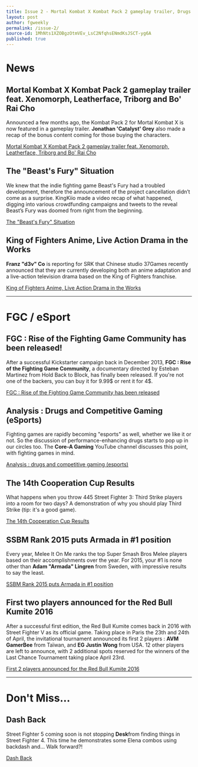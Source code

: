 ```yaml
---
title: Issue 2 - Mortal Kombat X Kombat Pack 2 gameplay trailer, Drugs and Competitive Gaming...
layout: post
author: fgweekly
permalink: /issue-2/
source-id: 1MhNts1XZOBgzOtmVEv_LsC2NfqhsENmdKsJSCT-yg6A
published: true
---
```

# News

## Mortal Kombat X Kombat Pack 2 gameplay trailer feat. Xenomorph, Leatherface, Triborg and Bo' Rai Cho

Announced a few months ago, the Kombat Pack 2 for Mortal Kombat X is now featured in a gameplay trailer. **Jonathan 'Catalyst' Grey** also made a recap of the bonus content coming for those buying the characters.

[Mortal Kombat X Kombat Pack 2 gameplay trailer feat. Xenomorph, Leatherface, Triborg and Bo' Rai Cho](http://www.eventhubs.com/news/2016/jan/12/mortal-kombat-x-kombat-pack-2-gameplay-trailer-feat-xenomorph-leatherface-triborg-and-bo-rai-cho/)

## The "Beast's Fury" Situation

We knew that the indie fighting game Beast's Fury had a troubled development, therefore the announcement of the project cancellation didn’t come as a surprise. KingKiio made a video recap of what happened, digging into various crowdfunding campaigns and tweets to the reveal Beast’s Fury was doomed from right from the beginning.

[The "Beast's Fury" Situation](https://www.youtube.com/watch?v=b4Sq6pkQBTc)

## King of Fighters Anime, Live Action Drama in the Works

**Franz "d3v" Co** is reporting for SRK that Chinese studio 37Games recently announced that they are currently developing both an anime adaptation and a live-action television drama based on the King of Fighters franchise.

[King of Fighters Anime, Live Action Drama in the Works](http://shoryuken.com/2016/01/11/king-of-fighters-anime-live-action-drama-in-the-works/)

* * *


# FGC / eSport

## FGC : Rise of the Fighting Game Community has been released!

After a successful Kickstarter campaign back in December 2013, **FGC : Rise of the Fighting Game Community**, a documentary directed by Esteban Martinez from Hold Back to Block, has finally been released. If you're not one of the backers, you can buy it for 9.99$ or rent it for 4$.

[FGC : Rise of the Fighting Game Community has been released](http://www.fgcfilm.com/)

## Analysis : Drugs and Competitive Gaming (eSports)

Fighting games are rapidly becoming "esports" as well, whether we like it or not. So the discussion of performance-enhancing drugs starts to pop up in our circles too. The **Core-A Gaming** YouTube channel discusses this point, with fighting games in mind.

[Analysis : drugs and competitive gaming (esports)](https://www.youtube.com/watch?v=D9YNAXZSgsA)

## The 14th Cooperation Cup Results

What happens when you throw 445 Street Fighter 3: Third Strike players into a room for two days? A demonstration of why you should play Third Strike (tip: it's a good game).

[The 14th Cooperation Cup Results](http://shoryuken.com/2016/01/09/pre-cooperation-cup-2016-streaming-live-from-odaiba-tokyo/)

## SSBM Rank 2015 puts Armada in #1 position

Every year, Melee It On Me ranks the top Super Smash Bros Melee players based on their accomplishments over the year. For 2015, your #1 is none other than **Adam "Armada" Lingren** from Sweden, with impressive results to say the least.

[SSBM Rank 2015 puts Armada in #1 position](http://www.meleeitonme.com/ssbmrank2015p21/)

## First two players announced for the Red Bull Kumite 2016

After a successful first edition, the Red Bull Kumite comes back in 2016 with Street Fighter V as its official game. Taking place in Paris the 23th and 24th of April, the invitational tournament announced its first 2 players : **AVM GamerBee** from Taïwan, and **EG Justin Wong** from USA. 12 other players are left to announce, with 2 additional spots reserved for the winners of the Last Chance Tournament taking place April 23rd. 

[First 2 players announced for the Red Bull Kumite 2016](https://www.facebook.com/events/1627871747476028/)

* * *


# Don't Miss...

## Dash Back

Street Fighter 5 coming soon is not stopping **Desk**from finding things in Street Fighter 4. This time he demonstrates some Elena combos using backdash and… Walk forward?!

[Dash Back](https://www.youtube.com/watch?v=LkXyzC25BsE)

